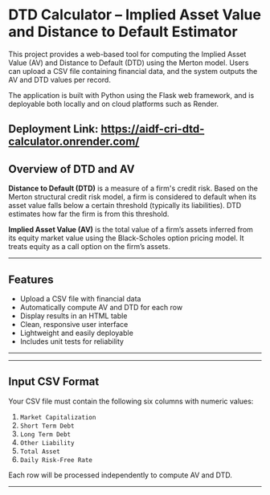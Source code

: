 # DTD Calculator – Implied Asset Value and Distance to Default Estimator

This project provides a web-based tool for computing the Implied Asset Value (AV) and Distance to Default (DTD) using the Merton model. Users can upload a CSV file containing financial data, and the system outputs the AV and DTD values per record.

The application is built with Python using the Flask web framework, and is deployable both locally and on cloud platforms such as Render.

Deployment Link: https://aidf-cri-dtd-calculator.onrender.com/ 
---

## Overview of DTD and AV

**Distance to Default (DTD)** is a measure of a firm's credit risk. Based on the Merton structural credit risk model, a firm is considered to default when its asset value falls below a certain threshold (typically its liabilities). DTD estimates how far the firm is from this threshold.

**Implied Asset Value (AV)** is the total value of a firm’s assets inferred from its equity market value using the Black-Scholes option pricing model. It treats equity as a call option on the firm’s assets.

---

## Features

- Upload a CSV file with financial data
- Automatically compute AV and DTD for each row
- Display results in an HTML table
- Clean, responsive user interface
- Lightweight and easily deployable
- Includes unit tests for reliability

---

---

## Input CSV Format

Your CSV file must contain the following six columns with numeric values:

1. `Market Capitalization`
2. `Short Term Debt`
3. `Long Term Debt`
4. `Other Liability`
5. `Total Asset`
6. `Daily Risk-Free Rate`

Each row will be processed independently to compute AV and DTD.

---

